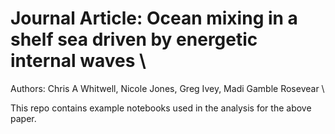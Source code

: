 # Journal Article: Ocean mixing in a shelf sea driven by energetic internal waves \
Authors: Chris A Whitwell, Nicole Jones, Greg Ivey, Madi Gamble Rosevear \

This repo contains example notebooks used in the analysis for the above paper.
